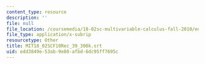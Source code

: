 ```yaml
---
content_type: resource
description: ''
file: null
file_location: /coursemedia/18-02sc-multivariable-calculus-fall-2010/edd3849e53ab9e80afbd6dc95ff7695c_MIT18_02SCF10Rec_39_300k.srt
file_type: application/x-subrip
resourcetype: Other
title: MIT18_02SCF10Rec_39_300k.srt
uid: edd3849e-53ab-9e80-afbd-6dc95ff7695c
---
```

